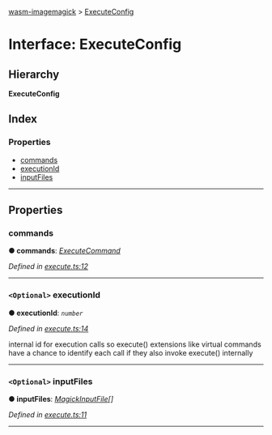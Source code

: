 [wasm-imagemagick](../README.md) > [ExecuteConfig](../interfaces/executeconfig.md)

# Interface: ExecuteConfig

## Hierarchy

**ExecuteConfig**

## Index

### Properties

* [commands](executeconfig.md#commands)
* [executionId](executeconfig.md#executionid)
* [inputFiles](executeconfig.md#inputfiles)

---

## Properties

<a id="commands"></a>

###  commands

**● commands**: *[ExecuteCommand](../#executecommand)*

*Defined in [execute.ts:12](https://github.com/KnicKnic/WASM-ImageMagick/blob/940c9be/src/execute.ts#L12)*

___
<a id="executionid"></a>

### `<Optional>` executionId

**● executionId**: *`number`*

*Defined in [execute.ts:14](https://github.com/KnicKnic/WASM-ImageMagick/blob/940c9be/src/execute.ts#L14)*

internal id for execution calls so execute() extensions like virtual commands have a chance to identify each call if they also invoke execute() internally

___
<a id="inputfiles"></a>

### `<Optional>` inputFiles

**● inputFiles**: *[MagickInputFile](magickinputfile.md)[]*

*Defined in [execute.ts:11](https://github.com/KnicKnic/WASM-ImageMagick/blob/940c9be/src/execute.ts#L11)*

___

